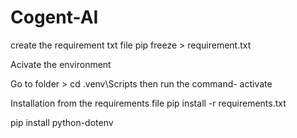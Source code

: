 # Cogent-AI

create the requirement txt file
pip freeze > requirement.txt

Acivate the environment

Go to folder > cd .venv\Scripts then run the command- activate

Installation from the requirements file
pip install -r requirements.txt

pip install python-dotenv
